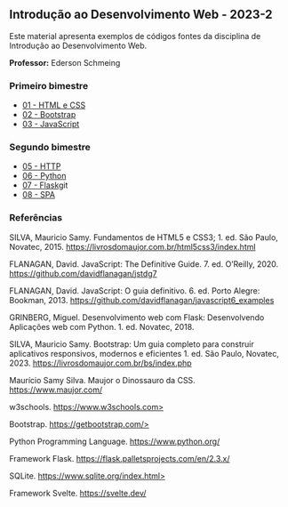 ## Introdução ao Desenvolvimento Web - 2023-2
Este material apresenta exemplos de códigos fontes da disciplina de Introdução ao Desenvolvimento Web.

**Professor:** Ederson Schmeing

### Primeiro bimestre
 - [01 - HTML e CSS](https://github.com/edersonschmeing/introducao-ao-desenvolvimento-web-2023-2/tree/main/html-css)
 - [02 - Bootstrap](https://github.com/edersonschmeing/introducao-ao-desenvolvimento-web-2023-2/tree/main/bootstrap-5)
 - [03 - JavaScript](https://github.com/edersonschmeing/introducao-ao-desenvolvimento-web-2023-2/tree/main/javascript)

### Segundo bimestre
 - [05 - HTTP]()
 - [06 - Python]()
 - [07 - Flask]()git 
 - [08 - SPA]()

### Referências 

SILVA, Mauricio Samy. Fundamentos de HTML5 e CSS3; 1. ed. São Paulo, Novatec, 2015. https://livrosdomaujor.com.br/html5css3/index.html

FLANAGAN, David. JavaScript: The Definitive Guide. 7. ed. O’Reilly, 2020. https://github.com/davidflanagan/jstdg7

FLANAGAN, David. JavaScript: O guia definitivo. 6. ed. Porto Alegre: Bookman, 2013. https://github.com/davidflanagan/javascript6_examples

GRINBERG, Miguel. Desenvolvimento web com Flask: Desenvolvendo Aplicações web com Python. 1. ed. Novatec, 2018.

SILVA, Mauricio Samy. Bootstrap: Um guia completo para construir aplicativos responsivos, modernos e eficientes 1. ed. São Paulo, Novatec, 2023. https://livrosdomaujor.com.br/bs/index.php

Maurício Samy Silva. Maujor o Dinossauro da CSS. https://www.maujor.com/

w3schools. https://www.w3schools.com>

Bootstrap. https://getbootstrap.com/>

Python Programming Language. https://www.python.org/

Framework Flask. https://flask.palletsprojects.com/en/2.3.x/

SQLite. https://www.sqlite.org/index.html>

Framework Svelte. https://svelte.dev/


